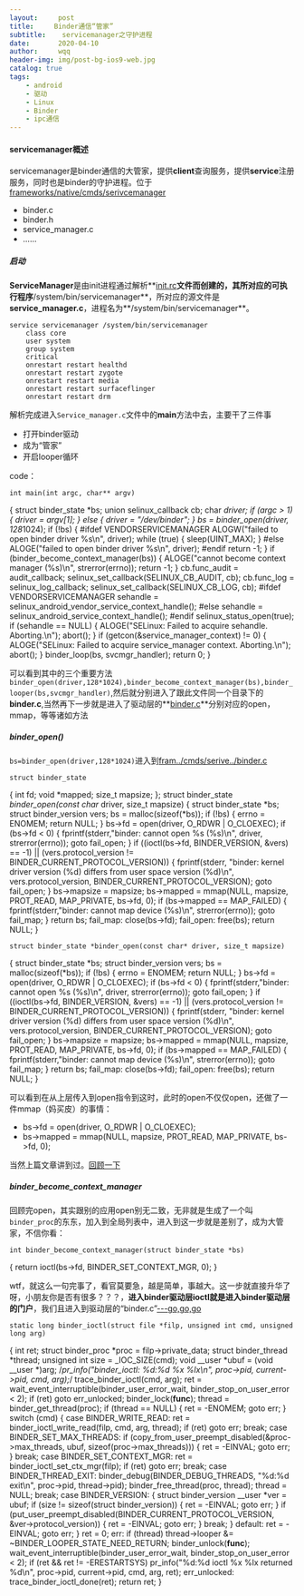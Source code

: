 ```yaml
---
layout:     post
title:     Binder通信“管家”
subtitle:    servicemanager之守护进程
date:       2020-04-10
author:     wqq
header-img: img/post-bg-ios9-web.jpg
catalog: true
tags:
    - android
    - 驱动
    - Linux
    - Binder
    - ipc通信
---
```

#### servicemanager概述
servicemanager是binder通信的大管家，提供**client**查询服务，提供**service**注册服务，同时也是binder的守护进程。位于[frameworks/native/cmds/serivcemanager](https://android.googlesource.com/platform/frameworks/native/+/refs/tags/android-8.0.0_r45/cmds/servicemanager/)
+ binder.c
+ binder.h
+ service_manager.c
+ ......

##### 启动
**ServiceManager**是由init进程通过解析**[init.rc]()**文件而创建的，其所对应的可执行程序**/system/bin/servicemanager**，所对应的源文件是**service_manager.c**，进程名为**/system/bin/servicemanager**。

	service servicemanager /system/bin/servicemanager
    	class core
    	user system
    	group system
    	critical
    	onrestart restart healthd
    	onrestart restart zygote
    	onrestart restart media
    	onrestart restart surfaceflinger
    	onrestart restart drm


解析完成进入`Service_manager.c`文件中的**main**方法中去，主要干了三件事
+ 打开binder驱动
+ 成为“管家”
+ 开启looper循环

code：

	int main(int argc, char** argv)
{
    struct binder_state *bs;
    union selinux_callback cb;
    char *driver;
    if (argc > 1) {
        driver = argv[1];
    } else {
        driver = "/dev/binder";
    }
    bs = binder_open(driver, 128*1024);
    if (!bs) {
#ifdef VENDORSERVICEMANAGER
        ALOGW("failed to open binder driver %s\n", driver);
        while (true) {
            sleep(UINT_MAX);
        }
#else
        ALOGE("failed to open binder driver %s\n", driver);
#endif
        return -1;
    }
    if (binder_become_context_manager(bs)) {
        ALOGE("cannot become context manager (%s)\n", strerror(errno));
        return -1;
    }
    cb.func_audit = audit_callback;
    selinux_set_callback(SELINUX_CB_AUDIT, cb);
    cb.func_log = selinux_log_callback;
    selinux_set_callback(SELINUX_CB_LOG, cb);
#ifdef VENDORSERVICEMANAGER
    sehandle = selinux_android_vendor_service_context_handle();
#else
    sehandle = selinux_android_service_context_handle();
#endif
    selinux_status_open(true);
    if (sehandle == NULL) {
        ALOGE("SELinux: Failed to acquire sehandle. Aborting.\n");
        abort();
    }
    if (getcon(&service_manager_context) != 0) {
        ALOGE("SELinux: Failed to acquire service_manager context. Aborting.\n");
        abort();
    }
    binder_loop(bs, svcmgr_handler);
    return 0;
	}


可以看到其中的三个重要方法`binder_open(driver,128*1024),binder_become_context_manager(bs),binder_looper(bs,svcmgr_handler)`,然后就分别进入了跟此文件同一个目录下的**binder.c**,当然再下一步就是进入了驱动层的**[binder.c](https://wqqiscool.github.io/2020/04/08/Binder%E9%A9%B1%E5%8A%A8%E5%B1%82%E6%8E%A2%E7%A9%B6/#binder_open)**分别对应的open，mmap，等等诸如方法

##### binder_open()
`bs=binder_open(driver,128*1024)`进入到[fram../cmds/serive../binder.c](https://android.googlesource.com/platform/frameworks/native/+/refs/tags/android-8.0.0_r45/cmds/servicemanager/binder.c) 


	struct binder_state
{
    int fd;
    void *mapped;
    size_t mapsize;
};
struct binder_state *binder_open(const char* driver, size_t mapsize)
{
    struct binder_state *bs;
    struct binder_version vers;
    bs = malloc(sizeof(*bs));
    if (!bs) {
        errno = ENOMEM;
        return NULL;
    }
    bs->fd = open(driver, O_RDWR | O_CLOEXEC);
    if (bs->fd < 0) {
        fprintf(stderr,"binder: cannot open %s (%s)\n",
                driver, strerror(errno));
        goto fail_open;
    }
    if ((ioctl(bs->fd, BINDER_VERSION, &vers) == -1) ||
        (vers.protocol_version != BINDER_CURRENT_PROTOCOL_VERSION)) {
        fprintf(stderr,
                "binder: kernel driver version (%d) differs from user space version (%d)\n",
                vers.protocol_version, BINDER_CURRENT_PROTOCOL_VERSION);
        goto fail_open;
    }
    bs->mapsize = mapsize;
    bs->mapped = mmap(NULL, mapsize, PROT_READ, MAP_PRIVATE, bs->fd, 0);
    if (bs->mapped == MAP_FAILED) {
        fprintf(stderr,"binder: cannot map device (%s)\n",
                strerror(errno));
        goto fail_map;
    }
    return bs;
fail_map:
    close(bs->fd);
fail_open:
    free(bs);
    return NULL;
	}



	
	struct binder_state *binder_open(const char* driver, size_t mapsize)
{
    struct binder_state *bs;
    struct binder_version vers;
    bs = malloc(sizeof(*bs));
    if (!bs) {
        errno = ENOMEM;
        return NULL;
    }
    bs->fd = open(driver, O_RDWR | O_CLOEXEC);
    if (bs->fd < 0) {
        fprintf(stderr,"binder: cannot open %s (%s)\n",
                driver, strerror(errno));
        goto fail_open;
    }
    if ((ioctl(bs->fd, BINDER_VERSION, &vers) == -1) ||
        (vers.protocol_version != BINDER_CURRENT_PROTOCOL_VERSION)) {
        fprintf(stderr,
                "binder: kernel driver version (%d) differs from user space version (%d)\n",
                vers.protocol_version, BINDER_CURRENT_PROTOCOL_VERSION);
        goto fail_open;
    }
    bs->mapsize = mapsize;
    bs->mapped = mmap(NULL, mapsize, PROT_READ, MAP_PRIVATE, bs->fd, 0);
    if (bs->mapped == MAP_FAILED) {
        fprintf(stderr,"binder: cannot map device (%s)\n",
                strerror(errno));
        goto fail_map;
    }
    return bs;
fail_map:
    close(bs->fd);
fail_open:
    free(bs);
    return NULL;
	}


可以看到在从上层传入到open指令到这时，此时的open不仅仅open，还做了一件mmap（妈买皮）的事情：
+  bs->fd = open(driver, O_RDWR \| O_CLOEXEC);
+  bs->mapped = mmap(NULL, mapsize, PROT_READ, MAP_PRIVATE, bs->fd, 0);

当然上篇文章讲到过。[回顾一下](https://wqqiscool.github.io/2020/04/08/Binder%E9%A9%B1%E5%8A%A8%E5%B1%82%E6%8E%A2%E7%A9%B6/#binder_open)

##### binder_become_context_manager
回顾完open，其实跟别的应用open别无二致，无非就是生成了一个叫`binder_proc`的东东，加入到全局列表中，进入到这一步就是差别了，成为大管家，不信你看：

	
	int binder_become_context_manager(struct binder_state *bs)
{
    return ioctl(bs->fd, BINDER_SET_CONTEXT_MGR, 0);
	}

wtf，就这么一句完事了，看官莫要急，越是简单，事越大。这一步就直接升华了呀，小朋友你是否有很多？？？，**进入binder驱动层ioctl就是进入binder驱动层的门户**，我们且进入到驱动层的“binder.c”[---go,go,go](https://android.googlesource.com/kernel/x86_64/+/refs/tags/android-8.0.0_r0.5/drivers/android/binder.c)


	static long binder_ioctl(struct file *filp, unsigned int cmd, unsigned long arg)
{
	int ret;
	struct binder_proc *proc = filp->private_data;
	struct binder_thread *thread;
	unsigned int size = _IOC_SIZE(cmd);
	void __user *ubuf = (void __user *)arg;
	/*pr_info("binder_ioctl: %d:%d %x %lx\n",
			proc->pid, current->pid, cmd, arg);*/
	trace_binder_ioctl(cmd, arg);
	ret = wait_event_interruptible(binder_user_error_wait, binder_stop_on_user_error < 2);
	if (ret)
		goto err_unlocked;
	binder_lock(__func__);
	thread = binder_get_thread(proc);
	if (thread == NULL) {
		ret = -ENOMEM;
		goto err;
	}
	switch (cmd) {
	case BINDER_WRITE_READ:
		ret = binder_ioctl_write_read(filp, cmd, arg, thread);
		if (ret)
			goto err;
		break;
	case BINDER_SET_MAX_THREADS:
		if (copy_from_user_preempt_disabled(&proc->max_threads, ubuf, sizeof(proc->max_threads))) {
			ret = -EINVAL;
			goto err;
		}
		break;
	case BINDER_SET_CONTEXT_MGR:
		ret = binder_ioctl_set_ctx_mgr(filp);
		if (ret)
			goto err;
		break;
	case BINDER_THREAD_EXIT:
		binder_debug(BINDER_DEBUG_THREADS, "%d:%d exit\n",
			     proc->pid, thread->pid);
		binder_free_thread(proc, thread);
		thread = NULL;
		break;
	case BINDER_VERSION: {
		struct binder_version __user *ver = ubuf;
		if (size != sizeof(struct binder_version)) {
			ret = -EINVAL;
			goto err;
		}
		if (put_user_preempt_disabled(BINDER_CURRENT_PROTOCOL_VERSION,
			     &ver->protocol_version)) {
			ret = -EINVAL;
			goto err;
		}
		break;
	}
	default:
		ret = -EINVAL;
		goto err;
	}
	ret = 0;
err:
	if (thread)
		thread->looper &= ~BINDER_LOOPER_STATE_NEED_RETURN;
	binder_unlock(__func__);
	wait_event_interruptible(binder_user_error_wait, binder_stop_on_user_error < 2);
	if (ret && ret != -ERESTARTSYS)
		pr_info("%d:%d ioctl %x %lx returned %d\n", proc->pid, current->pid, cmd, arg, ret);
err_unlocked:
	trace_binder_ioctl_done(ret);
	return ret;
	}
 


